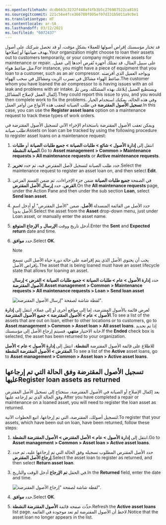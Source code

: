 ```yaml
---
ms.openlocfilehash: dcdb663c3232f448af4fb3b5c276987522ca8191
ms.sourcegitcommit: 221c56e4fce366780f005ef07d331b5011a9c0e1
ms.translationtype: HT
ms.contentlocale: ar-SA
ms.lasthandoff: 03/12/2021
ms.locfileid: "6072437"
---
```

<span data-ttu-id="f8f46-101">قد تختار مؤسستك إقراض أصولها للعملاء بشكلٍ مؤقت، أو قد تحصل شركتك على أصول بهدف صيانتها أو إصلاحها.</span><span class="sxs-lookup"><span data-stu-id="f8f46-101">Your organization might choose to loan their assets out to customers temporarily, or your company might receive assets for maintenance or repair.</span></span> <span data-ttu-id="f8f46-102">على سبيل المثال، قد تمتلك أجهزة تُقرض أحدها إلى عميل، مثل ضاغط هواء.</span><span class="sxs-lookup"><span data-stu-id="f8f46-102">For instance, you might have a piece of equipment that you loan to a customer, such as an air compressor.</span></span> <span data-ttu-id="f8f46-103">ويواجه العميل الذي أقرضته ضاغط الهواء مشاكل في تسرب الزيت ومشاكل في سحب الهواء.</span><span class="sxs-lookup"><span data-stu-id="f8f46-103">The customer whom you have loaned the air compressor to is having issues with an oil leak and problems with air intake.</span></span> <span data-ttu-id="f8f46-104">ويستطيع العميل إبلاغك بهذه المشكلة، ومن ثمَّ إكمال العمل لإصلاح المشاكل.</span><span class="sxs-lookup"><span data-stu-id="f8f46-104">They could report this issue to you, and you would then complete work to fix the problems.</span></span> <span data-ttu-id="f8f46-105">وفي هذه الحالة، يمكنك استخدام الخيار **تسجيل الأصول المقترضة** في طلب الصيانة لتعقب هذه الأنواع من أوامر العمل.</span><span class="sxs-lookup"><span data-stu-id="f8f46-105">In this case, you can use the **Register asset loans** option on a maintenance request to track these types of work orders.</span></span>  

<span data-ttu-id="f8f46-106">ويمكن تعقب الأصول المقترضة باستخدام الإجراء الآتي لتسجيل الأصول المقترضة في طلب صيانة:</span><span class="sxs-lookup"><span data-stu-id="f8f46-106">Assets on loan can be tracked by using the following procedure to register asset loans on a maintenance request:</span></span>

1.  <span data-ttu-id="f8f46-107">انتقل إلى **إدارة الأصول > شائع > طلبات الصيانة > ‏‫جميع طلبات الصيانة** أو‬ **‏طلبات الصيانة النشطة**.</span><span class="sxs-lookup"><span data-stu-id="f8f46-107">Go to **Asset management > Common > Maintenance requests > All maintenance requests** or **Active maintenance requests**.</span></span>
2.  <span data-ttu-id="f8f46-108">حدد طلب الصيانة لتسجيل لأصل المقترض فيه، ثم حدد **تحرير**.</span><span class="sxs-lookup"><span data-stu-id="f8f46-108">Select the maintenance request to register an asset loan on, and then select **Edit**.</span></span>
3.  <span data-ttu-id="f8f46-109">في الصفحة **جميع طلبات الصيانة** ضمن جزء الإجراءات، ثم ضمن القسم الفرعي **القرض**، حدد **إرسال الأصل المقترض**.</span><span class="sxs-lookup"><span data-stu-id="f8f46-109">On the **All maintenance requests** page, under the Action Pane and then under the sub section **Loan**, select **Send loan asset**.</span></span>
4.  <span data-ttu-id="f8f46-110">حدد الأصل من القائمة المنسدلة **الأصل**، ضمن "الأصل المقترض" أو أدخل اسم الأصل يدوياً.</span><span class="sxs-lookup"><span data-stu-id="f8f46-110">Select the asset from the **Asset** drop-down menu, just under Loan asset, or manually enter the asset name.</span></span>
5.  <span data-ttu-id="f8f46-111">أدخل تاريخ ووقت **الإرسال** و **الإرجاع المتوقع**.</span><span class="sxs-lookup"><span data-stu-id="f8f46-111">Enter the **Sent** and **Expected return** date and time.</span></span>
6.  <span data-ttu-id="f8f46-112">حدد **موافق**.</span><span class="sxs-lookup"><span data-stu-id="f8f46-112">Select **OK**.</span></span>
    > [!NOTE]
    > <span data-ttu-id="f8f46-113">يجب أن يحتوي الأصل الذي يتم إقراضه على حالة دورة حياة الأصل التي تسمح بإقراض الأصل.</span><span class="sxs-lookup"><span data-stu-id="f8f46-113">The asset that is being loaned must have an asset lifecycle state that allows for loaning an asset.</span></span> 

    <span data-ttu-id="f8f46-114">حدد **إدارة الأصول > عام > طلبات الصيانة > جميع طلبات الصيانة > القرض > إرسال الأصول المقترضة**.</span><span class="sxs-lookup"><span data-stu-id="f8f46-114">**Asset management > Common > Maintenance requests > All maintenance requests > Loan > Send loan asset**</span></span>  

    ![لقطة شاشة لصفحة "إرسال الأصول المقترضة".](../media/send-loan-asset-ss.png)


<span data-ttu-id="f8f46-116">لعرض قائمة بالأصول المقترضة، إما إلى مواقع أخرى أو إلى عملاء، انتقل إلى **إدارة الأصول > عام > الأصول المقترضة > جميع الأصول المقترضة**.</span><span class="sxs-lookup"><span data-stu-id="f8f46-116">To see a list of the assets that are out on loan, either to other locations or to customers, go to **Asset management > Common > Asset loan > All asset loans**.</span></span> <span data-ttu-id="f8f46-117">إذا تم تحديد خانة الاختيار **منتهي**، فسيتم إرجاع الأصل إلى مؤسستك.</span><span class="sxs-lookup"><span data-stu-id="f8f46-117">If the **Ended** check box is selected, the asset has been returned to your organization.</span></span>

<span data-ttu-id="f8f46-118">للاطلاع على قائمة الأصول المقترضة **النشطة**، انتقل إلى **إدارة الأصول > عام > الأصل المقترض > الأصول المقترضة النشطة**.</span><span class="sxs-lookup"><span data-stu-id="f8f46-118">To see a list of the **Active** asset loans, go to **Asset management > Common > Asset loan > Active asset loans**.</span></span>


## <a name="register-loan-assets-as-returned"></a><span data-ttu-id="f8f46-119">تسجيل الأصول المقترضة وفق الحالة التي تم إرجاعها عليها</span><span class="sxs-lookup"><span data-stu-id="f8f46-119">Register loan assets as returned</span></span>
<span data-ttu-id="f8f46-120">بعد إكمال الإصلاح أو الصيانة في الأصول المقترضة، ستحتاج إلى تسجيل الأصل المقترض وفق الحالة الذي تم إرجاعه عليها.</span><span class="sxs-lookup"><span data-stu-id="f8f46-120">After you have completed a repair or maintenance on a loaned asset, you will need to register the loan asset as returned.</span></span> 

<span data-ttu-id="f8f46-121">لتسجيل أصولك، المقترضة، التي تم إرجاعها، اتبع الخطوات الآتية:</span><span class="sxs-lookup"><span data-stu-id="f8f46-121">To register that your assets, which have been out on loan, have been returned, follow these steps:</span></span>

1.  <span data-ttu-id="f8f46-122">انتقل إلى **إدارة الأصول > عام > الأصل المقترض > الأصول المقترضة النشطة**.</span><span class="sxs-lookup"><span data-stu-id="f8f46-122">Go to **Asset management > Common > Asset loan > Active asset loans**.</span></span>
2.  <span data-ttu-id="f8f46-123">حدد الأصل المقترض المطلوب تسجيله وفق الحالة التي تم إرجاعها عليه، ثم حدد **إرجاع الأصل المقترض**.</span><span class="sxs-lookup"><span data-stu-id="f8f46-123">Select the asset loan to register as returned, and then select **Return asset loan**.</span></span>
3.  <span data-ttu-id="f8f46-124">في الحقل **تم الإرجاع** أدخل الوقت والتاريخ.</span><span class="sxs-lookup"><span data-stu-id="f8f46-124">In the **Returned** field, enter the date and time.</span></span>

    ![لقطة شاشة لصفحة "إرجاع الأصول المقترضة".](../media/return-asset-loan-ss.png) 
4.  <span data-ttu-id="f8f46-126">حدد **موافق**.</span><span class="sxs-lookup"><span data-stu-id="f8f46-126">Select **OK**.</span></span>
5.  <span data-ttu-id="f8f46-127">حدِّث صفحة قائمة **الأصول المقترضة النشطة**.</span><span class="sxs-lookup"><span data-stu-id="f8f46-127">Refresh the **Active asset loans** list page.</span></span> <span data-ttu-id="f8f46-128">لاحظ أن الأصول المقترضة لم تعد موجودة في القائمة.</span><span class="sxs-lookup"><span data-stu-id="f8f46-128">Notice that the asset loan no longer appears in the list.</span></span>



